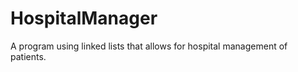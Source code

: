 HospitalManager
===============

A program using linked lists that allows for hospital management of patients. 
